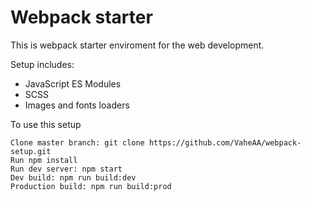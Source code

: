 # Webpack starter

This is webpack starter enviroment for the web development.

Setup includes:

- JavaScript ES Modules
- SCSS
- Images and fonts loaders

To use this setup

    Clone master branch: git clone https://github.com/VaheAA/webpack-setup.git
    Run npm install
    Run dev server: npm start
    Dev build: npm run build:dev
    Production build: npm run build:prod
